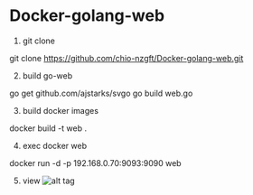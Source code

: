 # Docker-golang-web

1. git clone 

git clone https://github.com/chio-nzgft/Docker-golang-web.git

2. build go-web

go get github.com/ajstarks/svgo
go build web.go

3. build docker images

docker build -t web .

4. exec docker web

docker run -d -p 192.168.0.70:9093:9090 web

5. view
![alt tag](https://pic.pimg.tw/echochio/1481189806-1192089371_n.png)
